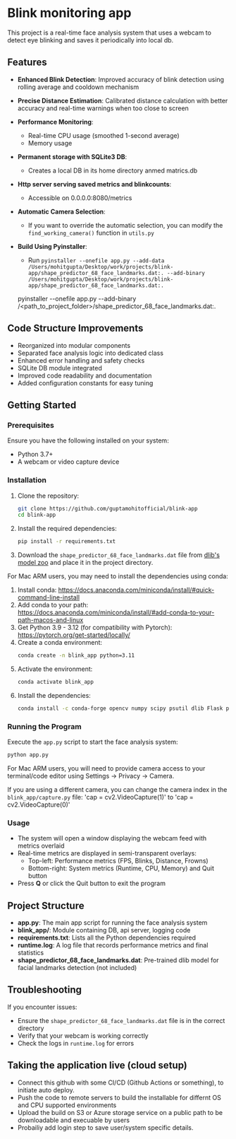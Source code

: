 # Blink monitoring app

This project is a real-time face analysis system that uses a webcam to detect eye blinking and saves it periodically into local db.

## Features
- **Enhanced Blink Detection**: Improved accuracy of blink detection using rolling average and cooldown mechanism
- **Precise Distance Estimation**: Calibrated distance calculation with better accuracy and real-time warnings when too close to screen
- **Performance Monitoring**: 
  - Real-time CPU usage (smoothed 1-second average)
  - Memory usage
- **Permanent storage with SQLite3 DB**:
  - Creates a local DB in its home directory anmed matrics.db
- **Http server serving saved metrics and blinkcounts**:
  - Accessible on 0.0.0.0:8080/metrics
- **Automatic Camera Selection**:
  - If you want to override the automatic selection, you can modify the `find_working_camera()` function in `utils.py`
- **Build Using Pyinstaller**:
  - Run `pyinstaller --onefile app.py --add-data /Users/mohitgupta/Desktop/work/projects/blink-app/shape_predictor_68_face_landmarks.dat:. --add-binary /Users/mohitgupta/Desktop/work/projects/blink-app/shape_predictor_68_face_landmarks.dat:.`
  
  
  pyinstaller --onefile app.py --add-binary /<path_to_project_folder>/shape_predictor_68_face_landmarks.dat:.

## Code Structure Improvements
- Reorganized into modular components
- Separated face analysis logic into dedicated class
- Enhanced error handling and safety checks
- SQLite DB module integrated
- Improved code readability and documentation
- Added configuration constants for easy tuning

## Getting Started

### Prerequisites
Ensure you have the following installed on your system:
- Python 3.7+
- A webcam or video capture device

### Installation
1. Clone the repository:
   ```bash
   git clone https://github.com/guptamohitofficial/blink-app
   cd blink-app
   ```

2. Install the required dependencies:
   ```bash
   pip install -r requirements.txt
   ```

3. Download the `shape_predictor_68_face_landmarks.dat` file from [dlib's model zoo](http://dlib.net/files/shape_predictor_68_face_landmarks.dat.bz2) and place it in the project directory.

For Mac ARM users, you may need to install the dependencies using conda:
1. Install conda: https://docs.anaconda.com/miniconda/install/#quick-command-line-install 
2. Add conda to your path: https://docs.anaconda.com/miniconda/install/#add-conda-to-your-path-macos-and-linux
3. Get Python 3.9 - 3.12 (for compatibility with Pytorch): https://pytorch.org/get-started/locally/
4. Create a conda environment:
   ```bash
   conda create -n blink_app python=3.11
   ```
5. Activate the environment:
   ```bash
   conda activate blink_app
   ```
6. Install the dependencies:
   ```bash
   conda install -c conda-forge opencv numpy scipy psutil dlib Flask pyinstaller
   ```

### Running the Program
Execute the `app.py` script to start the face analysis system:
```bash
python app.py
```
For Mac ARM users, you will need to provide camera access to your terminal/code editor using Settings -> Privacy -> Camera.

If you are using a different camera, you can change the camera index in the `blink_app/capture.py` file:
   'cap = cv2.VideoCapture(1)' to 'cap = cv2.VideoCapture(0)'

### Usage
- The system will open a window displaying the webcam feed with metrics overlaid
- Real-time metrics are displayed in semi-transparent overlays:
  - Top-left: Performance metrics (FPS, Blinks, Distance, Frowns)
  - Bottom-right: System metrics (Runtime, CPU, Memory) and Quit button
- Press **Q** or click the Quit button to exit the program

## Project Structure
- **app.py**: The main app script for running the face analysis system
- **blink_app/**: Module containing DB, api server, logging code
- **requirements.txt**: Lists all the Python dependencies required
- **runtime.log**: A log file that records performance metrics and final statistics
- **shape_predictor_68_face_landmarks.dat**: Pre-trained dlib model for facial landmarks detection (not included)

## Troubleshooting
If you encounter issues:
- Ensure the `shape_predictor_68_face_landmarks.dat` file is in the correct directory
- Verify that your webcam is working correctly
- Check the logs in `runtime.log` for errors

## Taking the application live (cloud setup)
- Connect this github with some CI/CD (Github Actions or something), to initiate auto deploy.
- Push the code to remote servers to build the installable for differnt OS and CPU supported environments
- Upload the build on S3 or Azure storage service on a public path to be downloadable and execuable by users
- Probailiy add login step to save user/system specific details.
